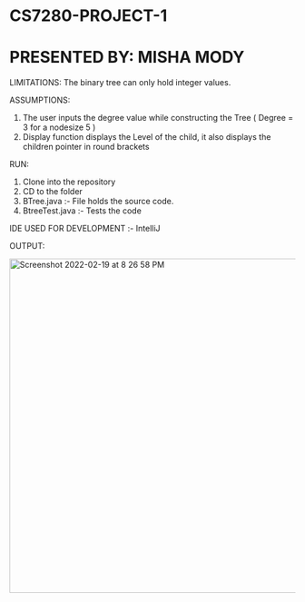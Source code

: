 # CS7280-PROJECT-1
# PRESENTED BY:  MISHA MODY 


LIMITATIONS:
The binary tree can only hold integer values.

ASSUMPTIONS:
1. The user inputs the degree value while constructing the Tree ( Degree = 3 for a nodesize 5 )
2. Display function displays the Level of the child, it also displays the children pointer in round brackets

RUN:
1. Clone into the repository
2. CD to the folder
3. BTree.java :- File holds the source code.
4. BtreeTest.java :- Tests the code

IDE USED FOR DEVELOPMENT :-  IntelliJ

OUTPUT:


<img width="589" alt="Screenshot 2022-02-19 at 8 26 58 PM" src="https://user-images.githubusercontent.com/44525752/154828383-435ae27d-e6a5-4fe6-aa85-5fa3135cc4ec.png">
